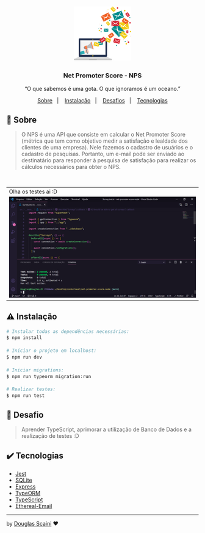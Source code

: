 <h1 align="center"><img src="./.github/logo.png" width=150px"/></h1>

<h3 align="center">Net Promoter Score - NPS</h3>

<p align="center">“O que sabemos é uma gota. O que ignoramos é um oceano.”</p>

<p align="center">
  <a href="#about">Sobre</a>&nbsp;&nbsp;&nbsp;|&nbsp;&nbsp;&nbsp;
  <a href="#install">Instalação</a>&nbsp;&nbsp;&nbsp;|&nbsp;&nbsp;&nbsp;
  <a href="#challenge">Desafios</a>&nbsp;&nbsp;&nbsp;|&nbsp;&nbsp;&nbsp;
  <a href="#technologies">Tecnologias</a>
</p>

## :speech_balloon: Sobre <a name="about"></a>

> O NPS é uma API que consiste em calcular o Net Promoter Score (métrica que tem como objetivo medir a satisfação e lealdade dos clientes de uma empresa). Nele fazemos o cadastro de usuários e o cadastro de pesquisas. Portanto, um e-mail pode ser enviado ao destinatário para responder à pesquisa de satisfação para realizar os cálculos necessários para obter o NPS.

<br />
<table>
  <tr>
    <td colspan="1">Olha os testes ai :D</td>
  </tr>
  <tr>
    <td><img src="./.github/img_test.png" width=1000px /></td></td>
  </tr>
</table>

## :warning: Instalação <a name="install"></a>

```bash
# Instalar todas as dependências necessárias:
$ npm install

# Iniciar o projeto em localhost:
$ npm run dev

# Iniciar migrations:
$ npm run typeorm migration:run

# Realizar testes:
$ npm run test

```

## :triangular_flag_on_post: Desafio <a name="challenge"></a>

> Aprender TypeScript, aprimorar a utilização de Banco de Dados e a realização de testes :D

## :heavy_check_mark: Tecnologias <a name="technologies"></a>

- [Jest](https://jestjs.io/)
- [SQLite](https://www.npmjs.com/package/sqlite3)
- [Express](https://expressjs.com/pt-br/)
- [TypeORM](https://typeorm.io/#/)
- [TypeScript](https://www.typescriptlang.org/)
- [Ethereal-Email](https://ethereal.email/)

---

by [Douglas Scaini](https://www.github.com/douglasscaini) ❤️
